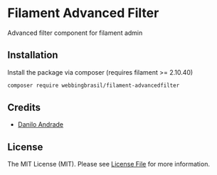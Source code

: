 # Filament Advanced Filter

Advanced filter component for filament admin

## Installation

Install the package via composer (requires filament >= 2.10.40)
```bash
composer require webbingbrasil/filament-advancedfilter
```

## Credits

-   [Danilo Andrade](https://github.com/dmandrade)

## License

The MIT License (MIT). Please see [License File](LICENSE.md) for more information.
